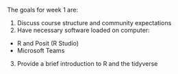 The goals for week 1 are:

1. Discuss course structure and community expectations
2. Have necessary software loaded on computer:
  - R and Posit (R Studio)
  - Microsoft Teams
3. Provide a brief introduction to R and the tidyverse  
